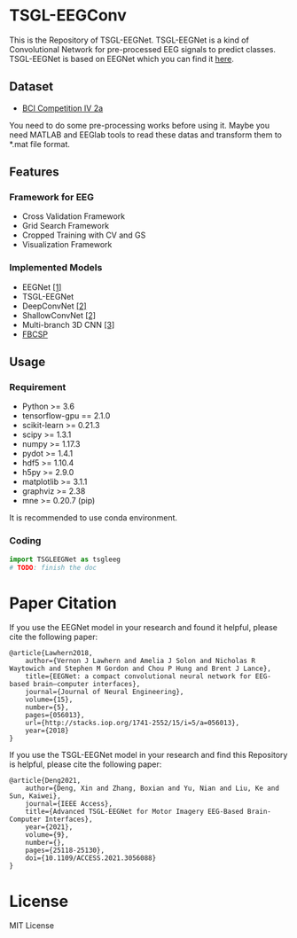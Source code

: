# TSGL-EEGConv

This is the Repository of TSGL-EEGNet. TSGL-EEGNet is a kind of Convolutional Network for pre-processed EEG signals to predict classes. TSGL-EEGNet is based on EEGNet which you can find it [here](https://github.com/vlawhern/arl-eegmodels). 

## Dataset

- [BCI Competition IV 2a](http://www.bbci.de/competition/iv/#dataset2a)

You need to do some pre-processing works before using it. Maybe you need MATLAB and EEGlab tools to read these datas and transform them to *.mat file format.

## Features

### Framework for EEG

- Cross Validation Framework
- Grid Search Framework
- Cropped Training with CV and GS
- Visualization Framework

### Implemented Models

- EEGNet [[1]](http://stacks.iop.org/1741-2552/15/i=5/a=056013)
- TSGL-EEGNet
- DeepConvNet [[2]](https://onlinelibrary.wiley.com/doi/full/10.1002/hbm.23730)
- ShallowConvNet [[2]](https://onlinelibrary.wiley.com/doi/full/10.1002/hbm.23730)
- Multi-branch 3D CNN [[3]](https://ieeexplore.ieee.org/document/8820089)
- [FBCSP](https://github.com/TNTLFreiburg/fbcsp)

## Usage

### Requirement

- Python >= 3.6
- tensorflow-gpu == 2.1.0
- scikit-learn >= 0.21.3
- scipy >= 1.3.1
- numpy >= 1.17.3
- pydot >= 1.4.1
- hdf5 >= 1.10.4
- h5py >= 2.9.0
- matplotlib >= 3.1.1
- graphviz >= 2.38
- mne >= 0.20.7 (pip)

It is recommended to use conda environment.

### Coding

```python
import TSGLEEGNet as tsgleeg
# TODO: finish the doc
```

# Paper Citation

If you use the EEGNet model in your research and found it helpful, please cite the following paper:

    @article{Lawhern2018,
        author={Vernon J Lawhern and Amelia J Solon and Nicholas R Waytowich and Stephen M Gordon and Chou P Hung and Brent J Lance},
        title={EEGNet: a compact convolutional neural network for EEG-based brain–computer interfaces},
        journal={Journal of Neural Engineering},
        volume={15},
        number={5},
        pages={056013},
        url={http://stacks.iop.org/1741-2552/15/i=5/a=056013},
        year={2018}
    }
    
If you use the TSGL-EEGNet model in your research and find this Repository is helpful, please cite the following paper:

    @article{Deng2021,
        author={Deng, Xin and Zhang, Boxian and Yu, Nian and Liu, Ke and Sun, Kaiwei},
        journal={IEEE Access},
        title={Advanced TSGL-EEGNet for Motor Imagery EEG-Based Brain-Computer Interfaces},
        year={2021},
        volume={9},
        number={},
        pages={25118-25130},
        doi={10.1109/ACCESS.2021.3056088}
    }

# License

MIT License
